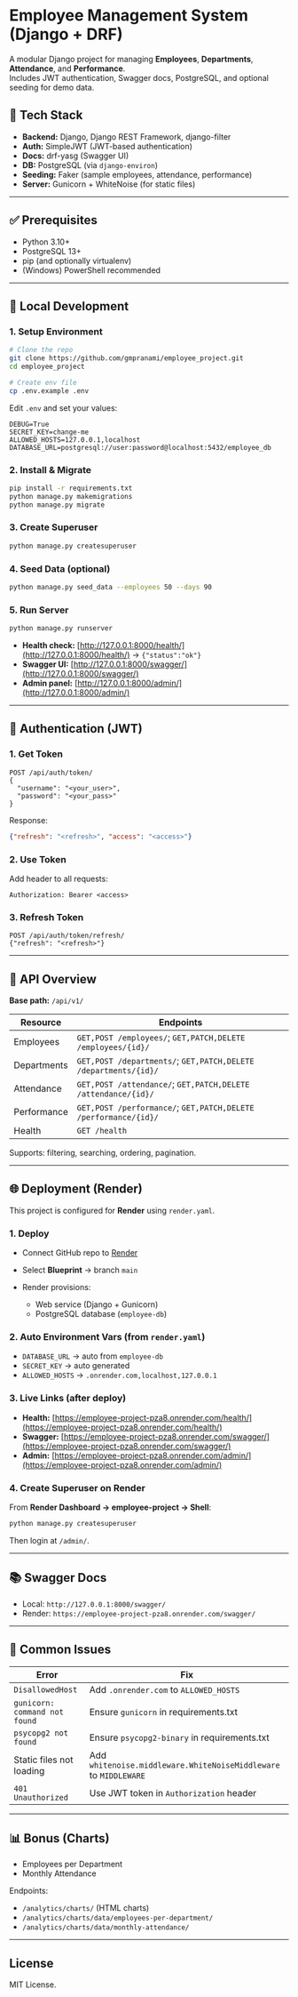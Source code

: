 # Employee Management System (Django + DRF)

A modular Django project for managing **Employees**, **Departments**, **Attendance**, and **Performance**.  
Includes JWT authentication, Swagger docs, PostgreSQL, and optional seeding for demo data.

## 🔧 Tech Stack

- **Backend:** Django, Django REST Framework, django-filter  
- **Auth:** SimpleJWT (JWT-based authentication)  
- **Docs:** drf-yasg (Swagger UI)  
- **DB:** PostgreSQL (via `django-environ`)  
- **Seeding:** Faker (sample employees, attendance, performance)  
- **Server:** Gunicorn + WhiteNoise (for static files)  

---

## ✅ Prerequisites

- Python 3.10+  
- PostgreSQL 13+  
- pip (and optionally virtualenv)  
- (Windows) PowerShell recommended  

---

## 🚀 Local Development

### 1. Setup Environment

```bash
# Clone the repo
git clone https://github.com/gmpranami/employee_project.git
cd employee_project

# Create env file
cp .env.example .env
````

Edit `.env` and set your values:

```env
DEBUG=True
SECRET_KEY=change-me
ALLOWED_HOSTS=127.0.0.1,localhost
DATABASE_URL=postgresql://user:password@localhost:5432/employee_db
```

### 2. Install & Migrate

```bash
pip install -r requirements.txt
python manage.py makemigrations
python manage.py migrate
```

### 3. Create Superuser

```bash
python manage.py createsuperuser
```

### 4. Seed Data (optional)

```bash
python manage.py seed_data --employees 50 --days 90
```

### 5. Run Server

```bash
python manage.py runserver
```

* **Health check:** [http://127.0.0.1:8000/health/](http://127.0.0.1:8000/health/) → `{"status":"ok"}`
* **Swagger UI:** [http://127.0.0.1:8000/swagger/](http://127.0.0.1:8000/swagger/)
* **Admin panel:** [http://127.0.0.1:8000/admin/](http://127.0.0.1:8000/admin/)

---

## 🔐 Authentication (JWT)

### 1. Get Token

```http
POST /api/auth/token/
{
  "username": "<your_user>",
  "password": "<your_pass>"
}
```

Response:

```json
{"refresh": "<refresh>", "access": "<access>"}
```

### 2. Use Token

Add header to all requests:

```
Authorization: Bearer <access>
```

### 3. Refresh Token

```http
POST /api/auth/token/refresh/
{"refresh": "<refresh>"}
```

---

## 🧭 API Overview

**Base path:** `/api/v1/`

| Resource    | Endpoints                                                       |
| ----------- | --------------------------------------------------------------- |
| Employees   | `GET,POST /employees/`; `GET,PATCH,DELETE /employees/{id}/`     |
| Departments | `GET,POST /departments/`; `GET,PATCH,DELETE /departments/{id}/` |
| Attendance  | `GET,POST /attendance/`; `GET,PATCH,DELETE /attendance/{id}/`   |
| Performance | `GET,POST /performance/`; `GET,PATCH,DELETE /performance/{id}/` |
| Health      | `GET /health`                                                   |

Supports: filtering, searching, ordering, pagination.

---

## 🌐 Deployment (Render)

This project is configured for **Render** using `render.yaml`.

### 1. Deploy

* Connect GitHub repo to [Render](https://render.com)
* Select **Blueprint** → branch `main`
* Render provisions:

  * Web service (Django + Gunicorn)
  * PostgreSQL database (`employee-db`)

### 2. Auto Environment Vars (from `render.yaml`)

* `DATABASE_URL` → auto from `employee-db`
* `SECRET_KEY` → auto generated
* `ALLOWED_HOSTS` → `.onrender.com,localhost,127.0.0.1`

### 3. Live Links (after deploy)

* **Health:** [https://employee-project-pza8.onrender.com/health/](https://employee-project-pza8.onrender.com/health/)
* **Swagger:** [https://employee-project-pza8.onrender.com/swagger/](https://employee-project-pza8.onrender.com/swagger/)
* **Admin:** [https://employee-project-pza8.onrender.com/admin/](https://employee-project-pza8.onrender.com/admin/)

### 4. Create Superuser on Render

From **Render Dashboard → employee-project → Shell**:

```bash
python manage.py createsuperuser
```

Then login at `/admin/`.

---

## 📚 Swagger Docs

* Local: `http://127.0.0.1:8000/swagger/`
* Render: `https://employee-project-pza8.onrender.com/swagger/`

---

## 🧰 Common Issues

| Error                         | Fix                                                              |
| ----------------------------- | ---------------------------------------------------------------- |
| `DisallowedHost`              | Add `.onrender.com` to `ALLOWED_HOSTS`                           |
| `gunicorn: command not found` | Ensure `gunicorn` in requirements.txt                            |
| `psycopg2 not found`          | Ensure `psycopg2-binary` in requirements.txt                     |
| Static files not loading      | Add `whitenoise.middleware.WhiteNoiseMiddleware` to `MIDDLEWARE` |
| `401 Unauthorized`            | Use JWT token in `Authorization` header                          |

---

## 📊 Bonus (Charts)

* Employees per Department
* Monthly Attendance

Endpoints:

* `/analytics/charts/` (HTML charts)
* `/analytics/charts/data/employees-per-department/`
* `/analytics/charts/data/monthly-attendance/`

---

## License

MIT License.

````
